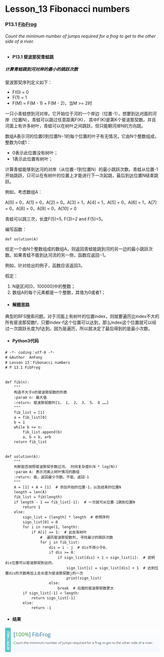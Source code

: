 # Lesson_13 Fibonacci numbers  




### P13.1 [FibFrog](https://app.codility.com/programmers/lessons/13-fibonacci_numbers/fib_frog/) 

###### Count the minimum number of jumps required for a frog to get to the other side of a river.

* #### P13.1  斐波那契青蛙跳


##### 计算青蛙跳到河对岸的最小的跳跃次数

斐波那契序列定义如下：

  * F(0) = 0
  * F(1) = 1
  * F(M) = F(M - 1) + F(M - 2)，当M >= 2时
    
一只小青蛙想到河对岸。它开始位于河的一个岸边（位置-1），想要到达对面的河岸（位置N）。青蛙可以跳过任意距离F(K)，
其中F(K)是第K个斐波那契数。并且河面上有许多树叶，青蛙可以在树叶之间跳跃，但只能朝河岸N的方向跳。

数组A表示河的位置0到位置N−1的每个位置的叶子有无情况，它由N个整数组成，整数为0或1：

  * 0表示此位置没有树叶；
  * 1表示此位置有树叶；
  
计算青蛙能够到达河的对岸（从位置−1到位置N）的最小跳跃次数。青蛙从位置-1开始跳跃，只可以在有树叶的位置上才能进行下一次起跳，最后到达位置N结束跳跃。


例如，考虑数组A：

A[0] = 0，A[1] = 0，A[2] = 0，A[3] = 1，A[4] = 1，A[5] = 0，A[6] = 1，A[7] = 0，A[8] = 0，A[9] = 0，A[10] = 0

青蛙可以跳三次，长度F(5)=5, F(3)=2 and F(5)=5。

编写函数：

```
def solution(A)
```

给定一个由N个整数组成的数组A，则返回青蛙能跳到河的另一边的最小跳跃次数。如果青蛙不能到达河流的另一侧，函数应返回−1。

例如，针对给出的例子，函数应该返回3。

假定：
  1. N是区间[0，100000]中的整数；
  2. 数组A的每个元素都是一个整数，其值为0或者1；

* #### 解题思路

典型的BFS搜索问题。对于河面上有树叶的位置index，则就要遍历比index不大的所有斐波那契数f，只要index-f这个位置可以达到，那么index这个位置就可以经过一次跳跃长度为f达到。因为是遍历，所以就决定了最后得到的是最小次数。

* #### Python3代码

```
# -*- coding：utf-8 -*-
# &Author  AnFany
# Lesson 13：Fibonacci numbers
# P 13.1 FibFrog


def fib(n):
    """
    构造不大于n的斐波那契数的列表
    :param n: 最大值
    :return: 斐波那契数列[1， 1， 2， 3， 5， 8 ……]
    """
    fib_list = [1]
    a = fib_list[0]
    b = 1
    while b <= n:
        fib_list.append(b)
        a, b = b, a+b
    return fib_list


def solution(A):
    """
    判断能否按照斐波那契步数过河。 时间复杂度O(N * log(N))
    :param A: 表示河面上树叶情况的数组
    :return: 能，返回最少次数。不能，返回-1
    """
    A = [1] + A + [1]  # 添加开始的位置-1，以及结束的位置N
    length = len(A)
    fib_list = fib(length)
    if length - 1 == fib_list[-1]:  # 一次就可从位置-1跳到位置N
        return 1
    else:
        sign_list = [length] * length  # 参照序列
        sign_list[0] = 0
        for i in range(1, length):
            if A[i] == 1:  # 此处有树叶
                #  遍历斐波那契数列, 寻找最少的跳跃次数
                for j in fib_list:
                    dis = i - j  # dis不得小于0，
                    if dis >= 0:
                        if sign_list[dis] + 1 < sign_list[i]:  # 说明dis位置可以斐波那契到达的，
                            sign_list[i] = sign_list[dis] + 1  # 达到位置dis的次数再加上走长度为斐波那契数j的一次
                            print(sign_list)
                    else:
                        break  # 后面的斐波那契数更大
        if sign_list[-1] < length:
            return sign_list[-1]
        else:
            return -1

```


* #### 结果





![image](https://github.com/Anfany/Codility-Lessons-By-Python3/blob/master/L13_Fibonacci%20numbers/13.1.png)

